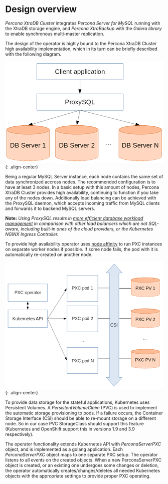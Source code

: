 Design overview
================

*Percona XtraDB Cluster* integrates *Percona Server for MySQL* running with the XtraDB storage engine, and *Percona XtraBackup* with the *Galera library* to enable synchronous multi-master replication. 

The design of the operator is highly bound to the Percona XtraDB Cluster high availability implementation, which in its turn can be briefly described with the following diagram.

![PXC HA](./assets/images/replication.png "Percona XtraDB Cluster HA implementation"){: .align-center}

Being a regular MySQL Server instance, each node contains the same set of data synchronized accross nodes. The recommended configuration is to have at least 3 nodes. In a basic setup with this amount of nodes, Percona XtraDB Cluster provides high availability, continuing to function if you take any of the nodes down. Additionally load balancing can be achieved with the ProxySQL daemon, which accepts incoming traffic from MySQL clients and forwards it to backend MySQL servers.

**Note:** *Using ProxySQL results in [more efficient database workload management](https://proxysql.com/compare) in comparison with other load balancers which are not SQL-aware, including built-in ones of the cloud providers, or the Kubernetes NGINX Ingress Controller.*

To provide high availability operator uses [node affinity](https://kubernetes.io/docs/concepts/configuration/assign-pod-node/#affinity-and-anti-affinity) to run PXC instances on separate worker nodes if possible. If some node fails, the pod with it is automatically re-created on another node.

![PSMDB Operator](./assets/images/operator.png "Percona Server for MongoDB operator"){: .align-center}

To provide data storage for the stateful applications, Kubernetes uses Persistent Volumes. A *PersistentVolumeClaim* (PVC) is used to implement the automatic storage provisioning to pods.  If a failure occurs, the Container Storage Interface (CSI) should be able to re-mount storage on a different node. So in our case PVC StorageClass should support this feature (Kubernetes and OpenShift support this in versions 1.9 and 3.9 respectively).

The operator functionality extends Kubernetes API with *PerconaServerPXC* object, and is implemented as a golang application. Each *PerconaServerPXC* object maps to one separate PXC setup. The operator listens to all events on the created objects. When a new PerconaServerPXC object is created, or an existing one undergoes some changes or deletion, the operator automatically creates/changes/deletes all needed Kubernetes objects with the appropriate settings to provide proper PXC operating.
